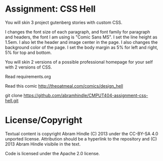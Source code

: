 Assignment: CSS Hell
====================

You will skin 3 project gutenberg stories with custom CSS.

I changes the font size of each paragraph, and font family for paragraph and headers, the font I am using is "Comic Sans MS". I set the line height as 1.5em. I also let the header and image center in the page. I also changes the background color of the page. I set the body margin as 5% for left and right, 5% for top and bottom.

You will skin 2 versions of a possible professional homepage for your
self with 2 versions of CSS.

Read requirements.org

Read this comic http://theoatmeal.com/comics/design_hell

git clone https://github.com/abramhindle/CMPUT404-assignment-css-hell.git

License/Copyright
=================

Textual content is copyright Abram Hindle (C) 2013 under the CC-BY-SA
4.0 unported license. Attribution should be a hyperlink to the
repository and (C) 2013 Abram Hindle visibile in the text.

Code is licensed under the Apache 2.0 license.
